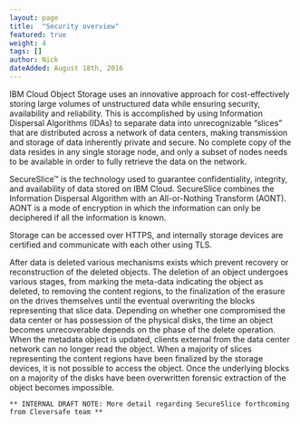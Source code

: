 ```yaml
---
layout: page
title:  "Security overview"
featured: true
weight: 4
tags: []
author: Nick
dateAdded: August 18th, 2016
---
```


IBM Cloud Object Storage uses an innovative approach for cost-effectively storing large volumes of unstructured data while ensuring security, availability and reliability.  This is accomplished by using Information Dispersal Algorithms (IDAs) to separate data into unrecognizable “slices” that are distributed across a network of data centers, making transmission and storage of data inherently private and secure. No complete copy of the data resides in any single storage node, and only a subset of nodes needs to be available in order to fully retrieve the data on the network.

SecureSlice™ is the technology used to guarantee confidentiality, integrity, and availability of data stored on IBM Cloud. SecureSlice combines the Information Dispersal Algorithm with an All-or-Nothing Transform (AONT). AONT is a mode of encryption in which the information can only be deciphered if all the information is known. 

Storage can be accessed over HTTPS, and internally storage devices are certified and communicate with each other using TLS.

After data is deleted various mechanisms exists which prevent recovery or reconstruction of the deleted objects. The deletion of an object undergoes various stages, from marking the meta-data indicating the object as deleted, to removing the content regions, to the finalization of the erasure on the drives themselves until the eventual overwriting the blocks representing that slice data. Depending on whether one compromised the data center or has possession of the physical disks, the time an object becomes unrecoverable depends on the phase of the delete operation. When the metadata object is updated, clients external from the data center network can no longer read the object. When a majority of slices representing the content regions have been finalized by the storage devices, it is not possible to access the object. Once the underlying blocks on a majority of the disks have been overwritten forensic extraction of the object becomes impossible.

```** INTERNAL DRAFT NOTE: More detail regarding SecureSlice forthcoming from Cleversafe team **```